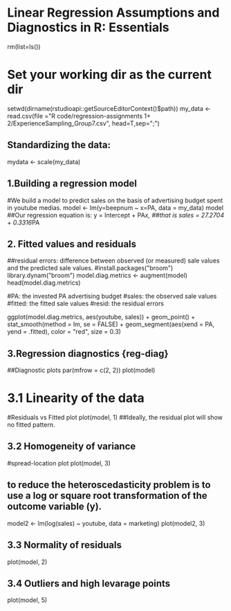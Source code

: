 # Linear Regression Assumptions and Diagnostics in R: Essentials 

rm(list=ls())

# Set your working dir as the current dir
setwd(dirname(rstudioapi::getSourceEditorContext()$path))
my_data <- read.csv(file ="R code/regression-assignments 1+ 2/ExperienceSampling_Group7.csv", head=T,sep=";") 

## Standardizing the data:
mydata <- scale(my_data) 

## 1.Building a regression model
#We build a model to predict sales on the basis of advertising budget spent in youtube medias.
model <- lm(y=beepnum ~ x=PA, data = my_data)
model
##Our regression equation is: y = Intercept + PA*x, 
##that is sales = 27.2704 + 0.3316*PA


## 2. Fitted values and residuals
##residual errors: difference between observed (or measured) sale values and the predicted sale values. 
#install.packages("broom")
library.dynam("broom")
model.diag.metrics <- augment(model)
head(model.diag.metrics)

#PA: the invested PA advertising budget
#sales: the observed sale values
#fitted: the fitted sale values
#resid: the residual errors

ggplot(model.diag.metrics, aes(youtube, sales)) +
  geom_point() +
  stat_smooth(method = lm, se = FALSE) +
  geom_segment(aes(xend = PA, yend = .fitted), color = "red", size = 0.3)

## 3.Regression diagnostics {reg-diag}
##Diagnostic plots
par(mfrow = c(2, 2))
plot(model)

# 3.1 Linearity of the data
#Residuals vs Fitted plot
plot(model, 1)
##Ideally, the residual plot will show no fitted pattern. 

## 3.2 Homogeneity of variance
#spread-location plot
plot(model, 3)

## to reduce the heteroscedasticity problem is to use a log or square root transformation of the outcome variable (y).
model2 <- lm(log(sales) ~ youtube, data = marketing)
plot(model2, 3)

## 3.3 Normality of residuals
plot(model, 2)

## 3.4 Outliers and high levarage points
plot(model, 5)
